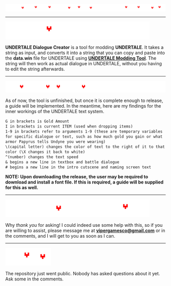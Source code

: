 ![UNDERTALE Dialogue Creator!][logo]
***
![What is it?](/Assets/what.png)

**UNDERTALE Dialogue Creator** is a tool for modding **UNDERTALE**. It takes a string as input, and converts it into a string that you can copy and paste into the **data.win** file for UNDERTALE using [**UNDERTALE Modding Tool**](https://github.com/UnderminersTeam/UndertaleModTool). The string will then work as actual dialogue in UNDERTALE, without you having to edit the string afterwards.
***
![How do You Use it?](/Assets/how.png)

As of now, the tool is unfinished, but once it is complete enough to release, a guide will be implemented. In the meantime, here are my findings for the inner workings of the UNDERTALE text system.

``` none
G in brackets is Gold Amount
I in brackets is current ITEM (used when dropping items)
1-9 in brackets refer to arguments 1-9 (these are temporary variables for specific dialogue or text, such as how much gold you gain or what armor Papyrus tells Undyne you were wearing)
\(capital letter) changes the color of text to the right of it to that color (\X changes it back to white)
^(number) changes the text speed
& begins a new line in textbox and battle dialogue
# begins a new line in the intro cutscene and naming screen text
```
**NOTE: Upon downloading the release, the user may be required to download and install a font file. If this is required, a guide will be supplied for this as well.**
***
![Do you want to help with this project?](/Assets/help.png)

Why *thank you* for asking! I could indeed use some help with this, so if you are willing to assist, please message me at **vipergamesco@gmail.com** or in the comments, and I will get to you as soon as I can.
***
![FAQ](/Assets/faq.png)

The repository just went public. Nobody has asked questions about it yet. Ask some in the comments.

[logo]: /Assets/txt-logo.png